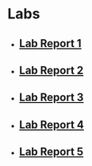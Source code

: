 # Labs
- ## [Lab Report 1](lab-report-1-week-0.md)
- ## [Lab Report 2](lab-report-2-week-1.md)
- ## [Lab Report 3](lab-report-3-week-3.md)
- ## [Lab Report 4](lab-report-4-week-5.md)
- ## [Lab Report 5](lab-report-5.md)
